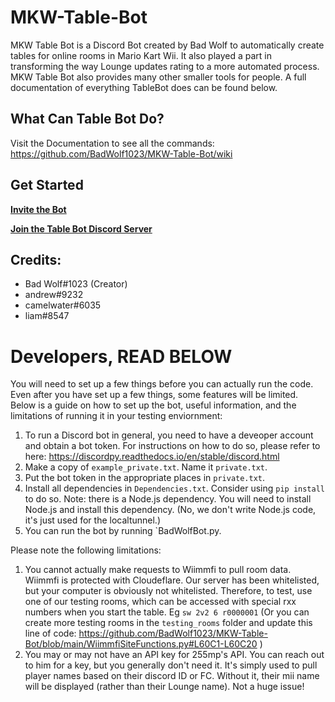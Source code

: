 # MKW-Table-Bot
MKW Table Bot is a Discord Bot created by Bad Wolf to automatically create tables for online rooms in Mario Kart Wii. It also played a part in transforming the way Lounge updates rating to a more automated process. MKW Table Bot also provides many other smaller tools for people.  A full documentation of everything TableBot does can be found below.

## What Can Table Bot Do?
Visit the Documentation to see all the commands: https://github.com/BadWolf1023/MKW-Table-Bot/wiki

## Get Started

[**Invite the Bot**](https://discord.com/api/oauth2/authorize?client_id=1019051989734273054&permissions=124992&scope=applications.commands%20bot)

[**Join the Table Bot Discord Server**]( https://discord.gg/K937DqM)


## Credits: 
* Bad Wolf#1023 (Creator)
* andrew#9232
* camelwater#6035
* liam#8547
  

# Developers, READ BELOW
You will need to set up a few things before you can actually run the code. Even after you have set up a few things, some features will be limited. Below is a guide on how to set up the bot, useful information, and the limitations of running it in your testing enviornment:

1. To run a Discord bot in general, you need to have a deveoper account and obtain a bot token. For instructions on how to do so, please refer to here: https://discordpy.readthedocs.io/en/stable/discord.html
2. Make a copy of `example_private.txt`. Name it `private.txt`.
3. Put the bot token in the appropriate places in `private.txt`.
4. Install all dependencies in `Dependencies.txt`. Consider using `pip install` to do so. Note: there is a Node.js dependency. You will need to install Node.js and install this dependency. (No, we don't write Node.js code, it's just used for the localtunnel.)
5. You can run the bot by running `BadWolfBot.py.

Please note the following limitations:
1. You cannot actually make requests to Wiimmfi to pull room data. Wiimmfi is protected with Cloudeflare. Our server has been whitelisted, but your computer is obviously not whitelisted. Therefore, to test, use one of our testing rooms, which can be accessed with special rxx numbers when you start the table. Eg `sw 2v2 6 r0000001` (Or you can create more testing rooms in the `testing_rooms` folder and update this line of code: https://github.com/BadWolf1023/MKW-Table-Bot/blob/main/WiimmfiSiteFunctions.py#L60C1-L60C20 )
2. You may or may not have an API key for 255mp's API. You can reach out to him for a key, but you generally don't need it. It's simply used to pull player names based on their discord ID or FC. Without it, their mii name will be displayed (rather than their Lounge name). Not a huge issue!
